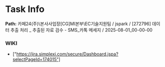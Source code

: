 # Task Info

**Path:** 카페24(주)\본사사업장\[CG]MI본부\EC기술지원팀 / jspark / [272796] 데이터 추출 처리 _ 추출된 자료 검수 - SMS_카톡 메세지 / 2025-08-01_00-00-00

### WIKI
- ["https://jira.simplexi.com/secure/Dashboard.jspa?selectPageId=174015"]

